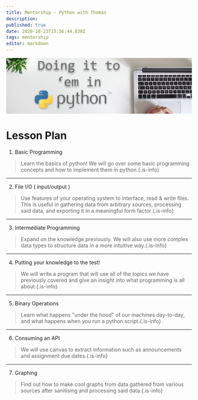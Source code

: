 ```yaml
---
title: Mentorship - Python with Thomas
description: 
published: true
date: 2020-10-23T15:56:44.030Z
tags: mentorship
editor: markdown
---
```


![mentorship-banner-small.png](/mentorship-banner-small.png)

# Lesson Plan

1. Basic Programming
>Learn the basics of python! We will go over some basic programming concepts and how to implement them in python.{.is-info}
---
2. File I/O ( input/output )
>Use features of your operating system to interface, read & write files. This is useful in gathering data from arbitrary sources, processing said data, and exporting it in a meaningful form factor.{.is-info}
---
3. Intermediate Programming
>Expand on the knowledge previously. We will also use more complex data types to structure data in a more intuitive way.{.is-info}
---
4. Putting your knowledge to the test!
>We will write a program that will use all of the topics we have previously covered and give an insight into what programming is all about.{.is-info}
---
5. Binary Operations
>Learn what happens "under the hood" of our machines day-to-day, and what happens when you run a python script.{.is-info}
---
6. Consuming an API
>We will use canvas to extract information such as announcements and assignment due dates.{.is-info}
---
7. Graphing
>Find out how to make cool graphs from data gathered from various sources after sanitising and processing said data.{.is-info}